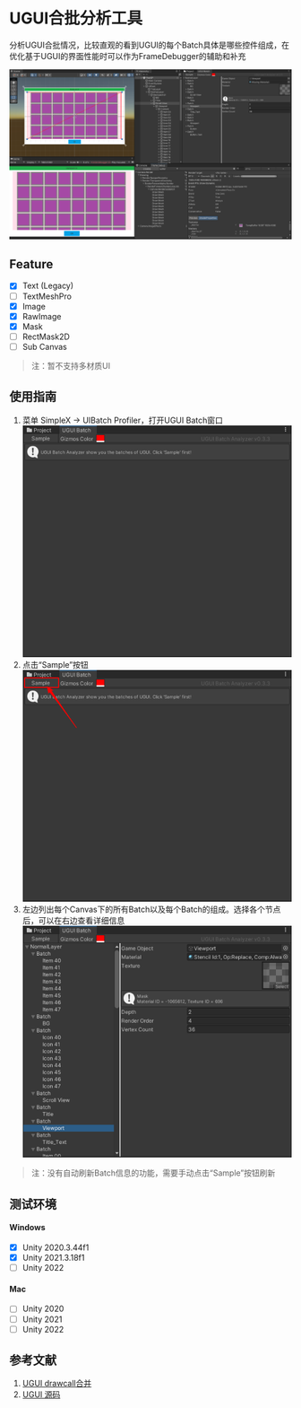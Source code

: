 # UGUI合批分析工具
分析UGUI合批情况，比较直观的看到UGUI的每个Batch具体是哪些控件组成，在优化基于UGUI的界面性能时可以作为FrameDebugger的辅助和补充

![ugui_batch_02.png](https://github.com/simplex86/UIBatchAnalyzer/blob/main/_Doc/Images/ugui_batch_02.png)

## Feature
- [X] Text (Legacy)
- [ ] TextMeshPro
- [X] Image
- [X] RawImage
- [X] Mask
- [ ] RectMask2D
- [ ] Sub Canvas
>注：暂不支持多材质UI
## 使用指南
1. 菜单 SimpleX -> UIBatch Profiler，打开UGUI Batch窗口<br>![ugui_batch_03.png](https://github.com/simplex86/UIBatchAnalyzer/blob/main/_Doc/Images/ugui_batch_03.png)
2. 点击“Sample”按钮<br>![ugui_batch_04.png](https://github.com/simplex86/UIBatchAnalyzer/blob/main/_Doc/Images/ugui_batch_04.png)
3. 左边列出每个Canvas下的所有Batch以及每个Batch的组成。选择各个节点后，可以在右边查看详细信息<br>![ugui_batch_05.png](https://github.com/simplex86/UIBatchAnalyzer/blob/main/_Doc/Images/ugui_batch_05.png)
>注：没有自动刷新Batch信息的功能，需要手动点击“Sample”按钮刷新
## 测试环境
#### Windows
- [X] Unity 2020.3.44f1
- [X] Unity 2021.3.18f1
- [ ] Unity 2022
#### Mac
- [ ] Unity 2020
- [ ] Unity 2021
- [ ] Unity 2022
## 参考文献
1. [UGUI drawcall合并](https://blog.csdn.net/akak2010110/article/details/80953370)
2. [UGUI 源码](https://github.com/Unity-Technologies/uGUI)
